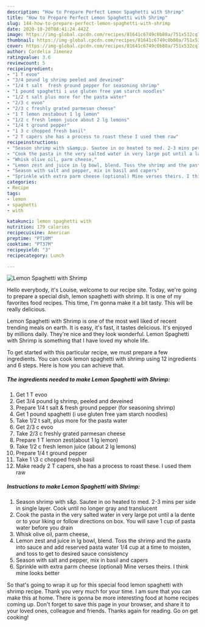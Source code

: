 ```yaml
---
description: "How to Prepare Perfect Lemon Spaghetti with Shrimp"
title: "How to Prepare Perfect Lemon Spaghetti with Shrimp"
slug: 144-how-to-prepare-perfect-lemon-spaghetti-with-shrimp
date: 2020-10-20T08:41:24.442Z
image: https://img-global.cpcdn.com/recipes/81641c6749c0b80a/751x532cq70/lemon-spaghetti-with-shrimp-recipe-main-photo.jpg
thumbnail: https://img-global.cpcdn.com/recipes/81641c6749c0b80a/751x532cq70/lemon-spaghetti-with-shrimp-recipe-main-photo.jpg
cover: https://img-global.cpcdn.com/recipes/81641c6749c0b80a/751x532cq70/lemon-spaghetti-with-shrimp-recipe-main-photo.jpg
author: Cordelia Jimenez
ratingvalue: 3.6
reviewcount: 5
recipeingredient:
- "1 T evoo"
- "3/4 pound lg shrimp peeled and deveined"
- "1/4 t salt  fresh ground pepper for seasoning shrimp"
- "1 pound spaghetti i use gluten free yam starch noodles"
- "1/2 t salt plus more for the pasta water"
- "2/3 c evoo"
- "2/3 c freshly grated parmesan cheese"
- "1 T lemon zestabout 1 lg lemon"
- "1/2 c fresh lemon juice about 2 lg lemons"
- "1/4 t ground pepper"
- "1 3 c chopped fresh basil"
- "2 T capers she has a process to roast these I used them raw"
recipeinstructions:
- "Season shrimp with s&amp;p. Sautee in oo heated to med. 2-3 mins per side in single layer. Cook until no longer gray and translucent"
- "Cook the pasta in the very salted water in very large pot until a la dente or to your liking or follow directions on box. You will save 1 cup of pasta water before you drain"
- "Whisk olive oil, parm cheese,"
- "Lemon zest and juice in lg bowl, blend. Toss the shrimp and the pasta into sauce and add reserved pasta water 1/4 cup at a time to moisten, and toss to get to desired sauce consistency"
- "Season with salt and pepper, mix in basil and capers"
- "Sprinkle with extra parm cheese (optional) Mine verses theirs. I think mine looks better"
categories:
- Recipe
tags:
- lemon
- spaghetti
- with

katakunci: lemon spaghetti with 
nutrition: 179 calories
recipecuisine: American
preptime: "PT10M"
cooktime: "PT37M"
recipeyield: "3"
recipecategory: Lunch

---
```



![Lemon Spaghetti with Shrimp](https://img-global.cpcdn.com/recipes/81641c6749c0b80a/751x532cq70/lemon-spaghetti-with-shrimp-recipe-main-photo.jpg)

Hello everybody, it's Louise, welcome to our recipe site. Today, we're going to prepare a special dish, lemon spaghetti with shrimp. It is one of my favorites food recipes. This time, I'm gonna make it a bit tasty. This will be really delicious.



Lemon Spaghetti with Shrimp is one of the most well liked of recent trending meals on earth. It is easy, it's fast, it tastes delicious. It's enjoyed by millions daily. They're nice and they look wonderful. Lemon Spaghetti with Shrimp is something that I have loved my whole life.


To get started with this particular recipe, we must prepare a few ingredients. You can cook lemon spaghetti with shrimp using 12 ingredients and 6 steps. Here is how you can achieve that.

<!--inarticleads1-->

##### The ingredients needed to make Lemon Spaghetti with Shrimp:

1. Get 1 T evoo
1. Get 3/4 pound lg shrimp, peeled and deveined
1. Prepare 1/4 t salt &amp; fresh ground pepper (for seasoning shrimp)
1. Get 1 pound spaghetti (i use gluten free yam starch noodles)
1. Take 1/2 t salt, plus more for the pasta water
1. Get 2/3 c evoo
1. Take 2/3 c freshly grated parmesan cheese
1. Prepare 1 T lemon zest(about 1 lg lemon)
1. Take 1/2 c fresh lemon juice (about 2 lg lemons)
1. Prepare 1/4 t ground pepper
1. Take 1 \3 c chopped fresh basil
1. Make ready 2 T capers, she has a process to roast these. I used them raw




<!--inarticleads2-->

##### Instructions to make Lemon Spaghetti with Shrimp:

1. Season shrimp with s&amp;p. Sautee in oo heated to med. 2-3 mins per side in single layer. Cook until no longer gray and translucent
1. Cook the pasta in the very salted water in very large pot until a la dente or to your liking or follow directions on box. You will save 1 cup of pasta water before you drain
1. Whisk olive oil, parm cheese,
1. Lemon zest and juice in lg bowl, blend. Toss the shrimp and the pasta into sauce and add reserved pasta water 1/4 cup at a time to moisten, and toss to get to desired sauce consistency
1. Season with salt and pepper, mix in basil and capers
1. Sprinkle with extra parm cheese (optional) Mine verses theirs. I think mine looks better




So that's going to wrap it up for this special food lemon spaghetti with shrimp recipe. Thank you very much for your time. I am sure that you can make this at home. There is gonna be more interesting food at home recipes coming up. Don't forget to save this page in your browser, and share it to your loved ones, colleague and friends. Thanks again for reading. Go on get cooking!
